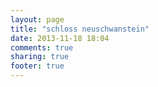 ```yaml
---
layout: page
title: "schloss neuschwanstein"
date: 2013-11-18 18:04
comments: true
sharing: true
footer: true
---
```

